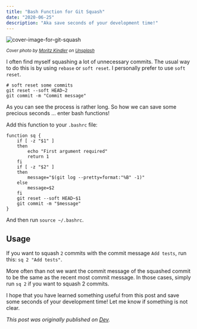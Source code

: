 ```yaml
---
title: "Bash Function for Git Squash"
date: "2020-06-25"
description: "Aka save seconds of your development time!"
---
```


![cover-image-for-git-squash](../../static/blog/bash-function-for-git-squash/clock.jpg)

<small><i><span>Cover photo by <a href="https://unsplash.com/@moritz_photography?utm_source=unsplash&amp;utm_medium=referral&amp;utm_content=creditCopyText">Moritz Kindler</a> on <a href="/s/photos/clock?utm_source=unsplash&amp;utm_medium=referral&amp;utm_content=creditCopyText">Unsplash</a></span></i></small>

I often find myself squashing a lot of unnecessary commits. The usual way to do this is by using `rebase` or `soft reset`. I personally prefer to use `soft reset`.

```shell
# soft reset some commits
git reset --soft HEAD~2
git commit -m "Commit message"
```

As you can see the process is rather long. So how we can save some precious seconds ... enter bash functions!

Add this function to your `.bashrc` file:

```shell
function sq {
    if [ -z "$1" ]
    then
        echo "First argument required"
        return 1
    fi
    if [ -z "$2" ]
    then
        message="$(git log --pretty=format:"%B" -1)"
    else
        message=$2
    fi
    git reset --soft HEAD~$1
    git commit -m "$message"
}
```

And then run `source ~/.bashrc`.

## Usage

If you want to squash `2` commits with the commit message `Add tests`, run this: `sq 2 "Add tests"`.

More often than not we want the commit message of the squashed commit to be the same as the recent most commit message. In those cases, simply run `sq 2` if you want to squash 2 commits.

I hope that you have learned something useful from this post and save some seconds of your development time! Let me know if something is not clear.

_This post was originally published on [Dev](https://dev.to/ayanb/bash-function-for-git-squash-lno)._
